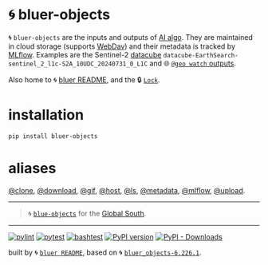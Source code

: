 # 🌀 bluer-objects

🌀 `bluer-objects` are the inputs and outputs of [AI algo](https://github.com/kamangir/giza). They are maintained in cloud storage (supports [WebDav](https://pypi.org/project/webdavclient3/)) and their metadata is tracked by [MLflow](https://mlflow.org/). Examples are the Sentinel-2 [datacube](https://github.com/kamangir/blue-geo/tree/main/blue_geo/datacube) `datacube-EarthSearch-sentinel_2_l1c-S2A_10UDC_20240731_0_L1C` and 🌐 [`@geo watch` outputs](https://github.com/kamangir/blue-geo/tree/main/blue_geo/watch).

Also home to 🌀 [bluer README](./bluer_objects/README/), and the 🔒 [`Lock`](./bluer_objects/mlflow/lock/).

# installation

```bash
pip install bluer-objects
```

# aliases

[@clone](./bluer_objects/docs/aliases/clone.md), 
[@download](./bluer_objects/docs/aliases/download.md), 
[@gif](./bluer_objects/docs/aliases/gif.md), 
[@host](./bluer_objects/docs/aliases/host.md), 
[@ls](./bluer_objects/docs/aliases/ls.md), 
[@metadata](./bluer_objects/docs/aliases/metadata.md), 
[@mlflow](./bluer_objects/docs/aliases/mlflow.md), 
[@upload](./bluer_objects/docs/aliases/upload.md).

---

> 🌀 [`blue-objects`](https://github.com/kamangir/blue-objects) for the [Global South](https://github.com/kamangir/bluer-south).

---


[![pylint](https://github.com/kamangir/bluer-objects/actions/workflows/pylint.yml/badge.svg)](https://github.com/kamangir/bluer-objects/actions/workflows/pylint.yml) [![pytest](https://github.com/kamangir/bluer-objects/actions/workflows/pytest.yml/badge.svg)](https://github.com/kamangir/bluer-objects/actions/workflows/pytest.yml) [![bashtest](https://github.com/kamangir/bluer-objects/actions/workflows/bashtest.yml/badge.svg)](https://github.com/kamangir/bluer-objects/actions/workflows/bashtest.yml) [![PyPI version](https://img.shields.io/pypi/v/bluer-objects.svg)](https://pypi.org/project/bluer-objects/) [![PyPI - Downloads](https://img.shields.io/pypi/dd/bluer-objects)](https://pypistats.org/packages/bluer-objects)

built by 🌀 [`bluer README`](https://github.com/kamangir/bluer-objects/tree/main/bluer_objects/README), based on 🌀 [`bluer_objects-6.226.1`](https://github.com/kamangir/bluer-objects).

